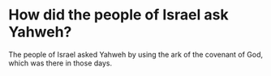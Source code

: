 # How did the people of Israel ask Yahweh?

The people of Israel asked Yahweh by using the ark of the covenant of God, which was there in those days.

